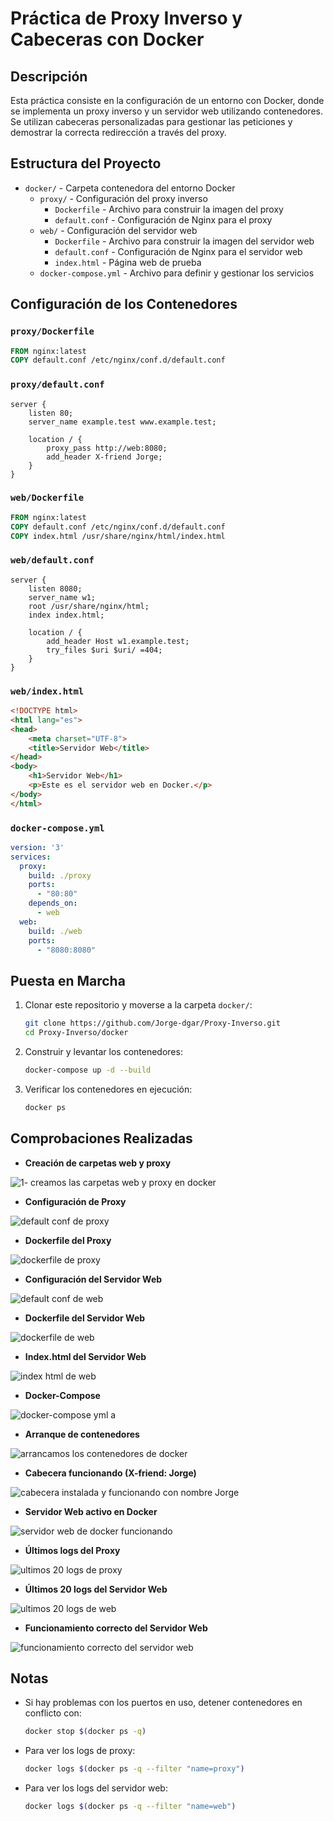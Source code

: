 # Práctica de Proxy Inverso y Cabeceras con Docker

## Descripción
Esta práctica consiste en la configuración de un entorno con Docker, donde se implementa un proxy inverso y un servidor web utilizando contenedores. Se utilizan cabeceras personalizadas para gestionar las peticiones y demostrar la correcta redirección a través del proxy.

## Estructura del Proyecto

- `docker/` - Carpeta contenedora del entorno Docker
  - `proxy/` - Configuración del proxy inverso
    - `Dockerfile` - Archivo para construir la imagen del proxy
    - `default.conf` - Configuración de Nginx para el proxy
  - `web/` - Configuración del servidor web
    - `Dockerfile` - Archivo para construir la imagen del servidor web
    - `default.conf` - Configuración de Nginx para el servidor web
    - `index.html` - Página web de prueba
  - `docker-compose.yml` - Archivo para definir y gestionar los servicios

## Configuración de los Contenedores

### `proxy/Dockerfile`

```dockerfile
FROM nginx:latest
COPY default.conf /etc/nginx/conf.d/default.conf
```

### `proxy/default.conf`

```nginx
server {
    listen 80;
    server_name example.test www.example.test;
    
    location / {
        proxy_pass http://web:8080;
        add_header X-friend Jorge;
    }
}
```

### `web/Dockerfile`

```dockerfile
FROM nginx:latest
COPY default.conf /etc/nginx/conf.d/default.conf
COPY index.html /usr/share/nginx/html/index.html
```

### `web/default.conf`

```nginx
server {
    listen 8080;
    server_name w1;
    root /usr/share/nginx/html;
    index index.html;

    location / {
        add_header Host w1.example.test;
        try_files $uri $uri/ =404;
    }
}
```

### `web/index.html`

```html
<!DOCTYPE html>
<html lang="es">
<head>
    <meta charset="UTF-8">
    <title>Servidor Web</title>
</head>
<body>
    <h1>Servidor Web</h1>
    <p>Este es el servidor web en Docker.</p>
</body>
</html>
```

### `docker-compose.yml`

```yaml
version: '3'
services:
  proxy:
    build: ./proxy
    ports:
      - "80:80"
    depends_on:
      - web
  web:
    build: ./web
    ports:
      - "8080:8080"
```

## Puesta en Marcha

1. Clonar este repositorio y moverse a la carpeta `docker/`:
   ```sh
   git clone https://github.com/Jorge-dgar/Proxy-Inverso.git
   cd Proxy-Inverso/docker
   ```

2. Construir y levantar los contenedores:
   ```sh
   docker-compose up -d --build
   ```

3. Verificar los contenedores en ejecución:
   ```sh
   docker ps
   ```

## Comprobaciones Realizadas

- **Creación de carpetas web y proxy**
  
![1- creamos las carpetas web y proxy en docker](https://github.com/user-attachments/assets/254b7661-f742-45e4-8f57-d61ea31fcfb7)


- **Configuración de Proxy**
  
![default conf de proxy](https://github.com/user-attachments/assets/b12c3a44-c212-4990-a507-cf02f380722d)


- **Dockerfile del Proxy**
  
![dockerfile de proxy](https://github.com/user-attachments/assets/8ac86449-ed03-44af-9811-0523d517dcb8)


- **Configuración del Servidor Web**

![default conf de web](https://github.com/user-attachments/assets/94f316ae-3ddb-4c27-9758-5c7fb6955f5d)

- **Dockerfile del Servidor Web**

![dockerfile de web](https://github.com/user-attachments/assets/54d675aa-6546-4eb0-9b6c-6df21c0fcfa0)

- **Index.html del Servidor Web**

![index html de web](https://github.com/user-attachments/assets/094766f3-4cfb-4b61-b8b1-556ed8f8a379)

- **Docker-Compose**

![docker-compose yml a](https://github.com/user-attachments/assets/813c4e39-51cd-44ac-bb81-69075a7cd6c9)

- **Arranque de contenedores**

![arrancamos los contenedores de docker](https://github.com/user-attachments/assets/f5748d56-86e1-439c-b3f6-dc601eb1e189)

- **Cabecera funcionando (X-friend: Jorge)**

![cabecera instalada y funcionando con nombre Jorge](https://github.com/user-attachments/assets/4020fcf7-c424-4a63-ba98-ed16792d5719)

- **Servidor Web activo en Docker**

![servidor web de docker funcionando](https://github.com/user-attachments/assets/44efee28-1f20-4bac-95ac-f8778f591f77)

- **Últimos logs del Proxy**

![ultimos 20 logs de proxy](https://github.com/user-attachments/assets/ad2d9a1f-eaeb-4201-b363-685687b5f932)

- **Últimos 20 logs del Servidor Web**

![ultimos 20 logs de web](https://github.com/user-attachments/assets/985c75df-e62e-47ca-8cbc-082c36e1fde4)

- **Funcionamiento correcto del Servidor Web**
  
![funcionamiento correcto del servidor web](https://github.com/user-attachments/assets/8da098c9-5782-4d81-a5dd-3bab82e9e90f)

## Notas
- Si hay problemas con los puertos en uso, detener contenedores en conflicto con:
  ```sh
  docker stop $(docker ps -q)
  ```
- Para ver los logs de proxy:
  ```sh
  docker logs $(docker ps -q --filter "name=proxy")
  ```
- Para ver los logs del servidor web:
  ```sh
  docker logs $(docker ps -q --filter "name=web")
  ```
